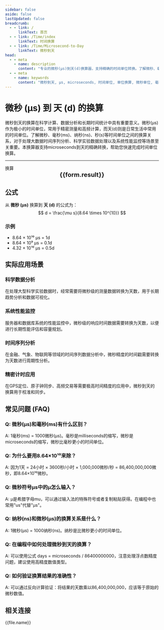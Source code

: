 ```yaml
---
sidebar: false
aside: false
lastUpdated: false
breadcrumb:
  - - link: /
      linkText: 首页
  - - link: /Time/index
      linkText: 时间换算
  - - link: /Time/Microsecond-to-Day
      linkText: 微秒到天
head:
  - - meta
    - name: description
      content: "专业的微秒(μs)到天(d)换算器，支持精确的时间单位转换。了解微秒、毫秒、纳秒、秒等时间单位换算公式和实际应用。提供microseconds、milliseconds等英文单位换算指南。"
  - - meta
    - name: keywords
      content: "微秒到天, μs, microseconds, 时间单位, 单位换算, 微秒单位, 毫秒, milliseconds, 纳秒, ns, 秒, seconds, ms是毫秒吗, us和ns, ps和ns换算, s和ms, microsecond, 微秒符号, 时间换算器, 微秒和秒的换算, 毫秒和秒, 飞秒, 皮秒"
---
```

# 微秒 (μs) 到 天 (d) 的换算

微秒到天的换算在科学计算、数据分析和长期时间统计中具有重要意义。微秒(μs)作为极小的时间单位，常用于精密测量和高频计算，而天(d)则是日常生活中常用的时间单位。了解微秒、毫秒(ms)、纳秒(ns)、秒(s)等时间单位之间的换算关系，对于处理大数据时间序列分析、科学实验数据处理以及系统性能监控等场景至关重要。本换算器支持microseconds到天的精确转换，帮助您快速完成时间单位换算。

---
<script setup>
import { onMounted, reactive, inject, ref } from 'vue'
import { NButton,NForm ,NFormItem,NInput,NInputNumber,NSelect,NCard,useMessage,NGrid ,NGi  } from 'naive-ui'
import { defineClientComponent } from 'vitepress'
import { Time } from '../../files';

const convert = inject('convert')
const seoKey = [
  'us和ns', 'ms是毫秒吗', 'ps和ns换算', 's和ms', 'ms等于多少s',
  'ns和s换算', 'ms与s的换算', '一微秒等于多少秒', '微秒单位', 'microseconds是多少秒',
  's和ms换算', '皮秒和飞秒', '秒 毫秒', 'ns是什么单位', 'μs是什么单位',
  '秒单位', '微妙和秒的换算', '微妙单位', 'ms和s', '毫秒英文',
  'milliseconds是多少秒', '微秒 毫秒', '毫秒和秒', '微秒和秒的换算', 'us是多少秒',
  '微秒和秒', 'µs', 'microsec', '微秒符号', 'ms和s的换算',
  'sec是什么单位', '秒的英文', 'μs', 'microsecond', 'ms是什么单位',
  '纳秒', 'microseconds', 'ms to s', '时间单位', '飞秒',
  'millisecond', 'milliseconds', '毫秒', '一秒等于多少毫秒', 'seconds',
  '毫秒和秒的换算'
]
const form = reactive({
  number: null,
  result: '',
  title:'微秒（μs）到天（d）换算器',
})

const convertHandler = () => {
  if (form.number !== null && !isNaN(form.number)) {
    const convertedValue = parseFloat(form.number) / 86400000000
    form.result = `${form.number}μs = ${convertedValue.toFixed(12)}d`
  } else {
    form.result = '请输入有效的数值。'
  }
}
</script>

<n-form size="large" :model="form">
  <n-form-item label="微秒 (μs)">
    <n-input-number v-model:value="form.number" placeholder="输入微秒" style="width: 100%" />
  </n-form-item>
  <n-form-item>
    <n-button type="info" @click="convertHandler" block>换算</n-button>
  </n-form-item>
</n-form>

<n-card :title="form.title" embedded :bordered="false" hoverable segmented>
  <div style="text-align:center;font-size:20px;">
    <strong>{{form.result}}</strong>
  </div>
  <template #footer>
    <div style="display: flex; flex-wrap: wrap; gap: 8px; justify-content: center;">
      <span v-for="keyword in seoKey" :key="keyword" style="background: #f0f0f0; padding: 4px 8px; border-radius: 4px; font-size: 12px; color: #666;">
        {{keyword}}
      </span>
    </div>
  </template>
</n-card>

## 公式

从 **微秒 (μs)** 换算到 **天 (d)** 的公式为：
$$ d = \frac{\mu s}{8.64 \times 10^{10}} $$

### 示例
- 8.64 × 10¹⁰ μs = 1d
- 8.64 × 10⁹ μs = 0.1d
- 4.32 × 10¹⁰ μs = 0.5d

## 实际应用场景

### 科学数据分析
在处理大型科学实验数据时，经常需要将微秒级的测量数据转换为天数，用于长期趋势分析和数据可视化。

### 系统性能监控
服务器和数据库系统的性能监控中，微秒级的响应时间数据需要转换为天数，以便进行长期性能评估和容量规划。

### 时间序列分析
在金融、气象、物联网等领域的时间序列数据分析中，微秒精度的时间戳需要转换为天数进行周期性分析。

### 精密计时应用
在GPS定位、原子钟同步、高频交易等需要极高时间精度的应用中，微秒到天的换算用于校准和同步。

## 常见问题 (FAQ)

### Q: 微秒(μs)和毫秒(ms)有什么区别？
A: 1毫秒(ms) = 1000微秒(μs)。毫秒是milliseconds的缩写，微秒是microseconds的缩写，微秒比毫秒更小的时间单位。

### Q: 为什么要用8.64×10¹⁰来除？
A: 因为1天 = 24小时 × 3600秒/小时 × 1,000,000微秒/秒 = 86,400,000,000微秒，即8.64×10¹⁰微秒。

### Q: 微秒符号μs中的μ怎么输入？
A: μ是希腊字母mu，可以通过输入法的特殊符号或者复制粘贴获得。在编程中也常用"us"代替"μs"。

### Q: 纳秒(ns)和微秒(μs)的换算关系是什么？
A: 1微秒(μs) = 1000纳秒(ns)。纳秒是比微秒更小的时间单位。

### Q: 在编程中如何处理微秒到天的换算？
A: 可以使用公式 days = microseconds / 86400000000，注意处理浮点数精度问题，建议使用高精度数值类型。

### Q: 如何验证换算结果的准确性？
A: 可以通过反向计算验证：将结果的天数乘以86,400,000,000，应该等于原始的微秒数值。
## 相关连接
<n-grid x-gap="12" :cols="2">
  <n-gi v-for="(file, index) in Time" :key="index">
    <n-button
      text
      tag="a"
      :href="file.path"
      type="info"
    >
      {{file.name}}
    </n-button>
  </n-gi>
</n-grid>